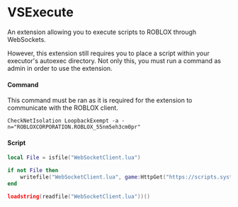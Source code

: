 # VSExecute
An extension allowing you to execute scripts to ROBLOX through WebSockets.

However, this extension still requires you to place a script within your executor's autoexec directory. Not only this, you must run a command as admin in order to use the extension.

#### Command
This command must be ran as it is required for the extension to communicate with the ROBLOX client.
```
CheckNetIsolation LoopbackExempt -a -n="ROBLOXCORPORATION.ROBLOX_55nm5eh3cm0pr"
```

#### Script
```lua
local File = isfile("WebSocketClient.lua")

if not File then
    writefile("WebSocketClient.lua", game:HttpGet("https://scripts.system-exodus.com/assets/VSExecute/Client.lua"))
end

loadstring(readfile("WebSocketClient.lua"))()
```